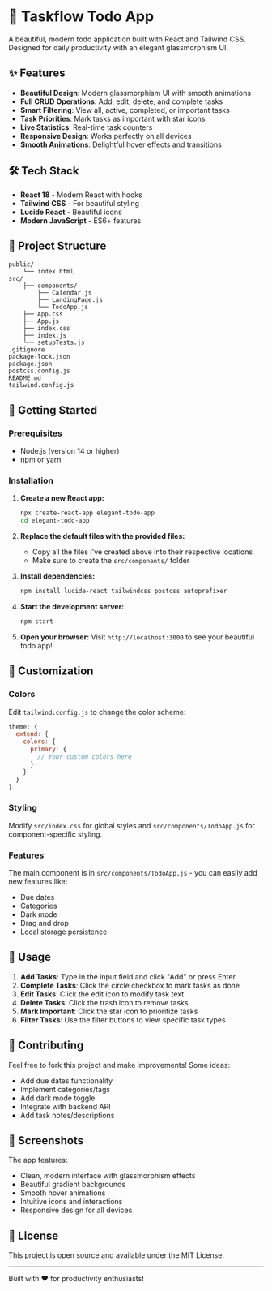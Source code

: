 # 🚀 Taskflow Todo App

A beautiful, modern todo application built with React and Tailwind CSS. Designed for daily productivity with an elegant glassmorphism UI.

## ✨ Features

- **Beautiful Design**: Modern glassmorphism UI with smooth animations
- **Full CRUD Operations**: Add, edit, delete, and complete tasks
- **Smart Filtering**: View all, active, completed, or important tasks
- **Task Priorities**: Mark tasks as important with star icons
- **Live Statistics**: Real-time task counters
- **Responsive Design**: Works perfectly on all devices
- **Smooth Animations**: Delightful hover effects and transitions

## 🛠️ Tech Stack

- **React 18** - Modern React with hooks
- **Tailwind CSS** - For beautiful styling
- **Lucide React** - Beautiful icons
- **Modern JavaScript** - ES6+ features

## 📁 Project Structure

```
public/
    └── index.html
src/
    ├── components/
        ├── Calendar.js
        ├── LandingPage.js
        └── TodoApp.js
    ├── App.css
    ├── App.js
    ├── index.css
    ├── index.js
    └── setupTests.js
.gitignore
package-lock.json
package.json
postcss.config.js
README.md
tailwind.config.js

```

## 🚀 Getting Started

### Prerequisites

- Node.js (version 14 or higher)
- npm or yarn

### Installation

1. **Create a new React app:**
   ```bash
   npx create-react-app elegant-todo-app
   cd elegant-todo-app
   ```

2. **Replace the default files with the provided files:**
   - Copy all the files I've created above into their respective locations
   - Make sure to create the `src/components/` folder

3. **Install dependencies:**
   ```bash
   npm install lucide-react tailwindcss postcss autoprefixer
   ```

4. **Start the development server:**
   ```bash
   npm start
   ```

5. **Open your browser:**
   Visit `http://localhost:3000` to see your beautiful todo app!

## 🎨 Customization

### Colors
Edit `tailwind.config.js` to change the color scheme:

```javascript
theme: {
  extend: {
    colors: {
      primary: {
        // Your custom colors here
      }
    }
  }
}
```

### Styling
Modify `src/index.css` for global styles and `src/components/TodoApp.js` for component-specific styling.

### Features
The main component is in `src/components/TodoApp.js` - you can easily add new features like:
- Due dates
- Categories
- Dark mode
- Drag and drop
- Local storage persistence

## 🎯 Usage

1. **Add Tasks**: Type in the input field and click "Add" or press Enter
2. **Complete Tasks**: Click the circle checkbox to mark tasks as done
3. **Edit Tasks**: Click the edit icon to modify task text
4. **Delete Tasks**: Click the trash icon to remove tasks
5. **Mark Important**: Click the star icon to prioritize tasks
6. **Filter Tasks**: Use the filter buttons to view specific task types

## 🤝 Contributing

Feel free to fork this project and make improvements! Some ideas:
- Add due dates functionality
- Implement categories/tags
- Add dark mode toggle
- Integrate with backend API
- Add task notes/descriptions

## 📱 Screenshots

The app features:
- Clean, modern interface with glassmorphism effects
- Beautiful gradient backgrounds
- Smooth hover animations
- Intuitive icons and interactions
- Responsive design for all devices

## 📄 License

This project is open source and available under the MIT License.

---

Built with ❤️ for productivity enthusiasts!